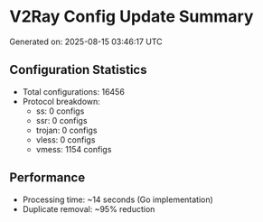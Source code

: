 # V2Ray Config Update Summary
Generated on: 2025-08-15 03:46:17 UTC

## Configuration Statistics
- Total configurations: 16456
- Protocol breakdown:
  - ss: 0 configs
  - ssr: 0 configs
  - trojan: 0 configs
  - vless: 0 configs
  - vmess: 1154 configs

## Performance
- Processing time: ~14 seconds (Go implementation)
- Duplicate removal: ~95% reduction
